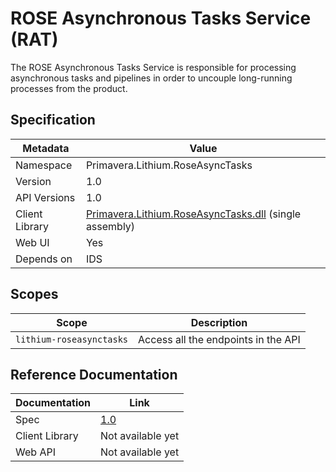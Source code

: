 # ROSE Asynchronous Tasks Service (RAT)

The ROSE Asynchronous Tasks Service is responsible for processing asynchronous tasks and pipelines in order to uncouple long-running processes from the product.

## Specification

<!-- markdown-link-check-disable -->
| Metadata | Value |
| - | - |
| Namespace | Primavera.Lithium.RoseAsyncTasks |
| Version | 1.0 |
| API Versions | 1.0 |
| Client Library | [Primavera.Lithium.RoseAsyncTasks.dll](http://nuget.primaverabss.com:82/feeds/public-lithium-general/Primavera.Lithium.RoseAsyncTasks) (single assembly) |
| Web UI | Yes |
| Depends on | IDS |
<!-- markdown-link-check-enable -->

## Scopes

| Scope | Description |
| - | - |
| `lithium-roseasynctasks` | Access all the endpoints in the API |

## Reference Documentation

| Documentation | Link |
| - | - |
| Spec | [1.0](./specs/rat-spec-1.0.md) |
| Client Library | Not available yet |
| Web API | Not available yet |
